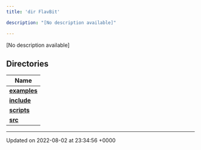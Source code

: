 ```yaml
---
title: 'dir FlavBit'

description: "[No description available]"

---
```







[No description available]

## Directories

| Name           |
| -------------- |
| **[examples](/documentation/code/darkbit_development/files/dir_ceac9c226c06f2d8cc942a91d8761014/#dir-examples)**  |
| **[include](/documentation/code/darkbit_development/files/dir_6718e6f775867ee8f236c973530b25fa/#dir-include)**  |
| **[scripts](/documentation/code/darkbit_development/files/dir_a067623e4190754646e2c6911441325d/#dir-scripts)**  |
| **[src](/documentation/code/darkbit_development/files/dir_94152b36e2a6900319663d0a0512906c/#dir-src)**  |






-------------------------------

Updated on 2022-08-02 at 23:34:56 +0000
